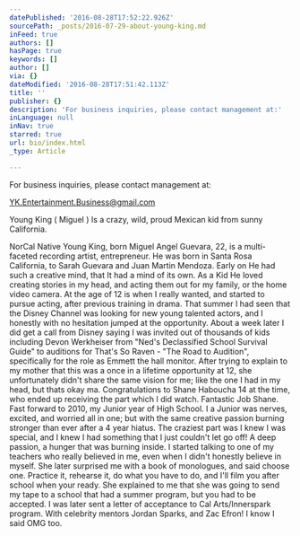```yaml
---
datePublished: '2016-08-28T17:52:22.926Z'
sourcePath: _posts/2016-07-29-about-young-king.md
inFeed: true
authors: []
hasPage: true
keywords: []
author: []
via: {}
dateModified: '2016-08-28T17:51:42.113Z'
title: ''
publisher: {}
description: 'For business inquiries, please contact management at:'
inLanguage: null
inNav: true
starred: true
url: bio/index.html
_type: Article

---
```

For business inquiries, please contact management at:

YK.Entertainment.Business@gmail.com

Young King ( Miguel ) Is a crazy, wild, proud Mexican kid from sunny California.

NorCal Native Young King, born Miguel Angel Guevara, 22, is a multi-faceted recording artist, entrepreneur. He was born in Santa Rosa California, to Sarah Guevara and Juan Martin Mendoza. Early on He had such a creative mind, that It had a mind of its own. As a Kid He loved creating stories in my head, and acting them out for my family, or the home video camera. At the age of 12 is when I really wanted, and started to pursue acting, after previous training in drama. That summer I had seen that the Disney Channel was looking for new young talented actors, and I honestly with no hesitation jumped at the opportunity. About a week later I did get a call from Disney saying I was invited out of thousands of kids including Devon Werkheiser from "Ned's Declassified School Survival Guide" to auditions for That's So Raven - "The Road to Audition", specifically for the role as Emmett the hall monitor. After trying to explain to my mother that this was a once in a lifetime opportunity at 12, she unfortunately didn't share the same vision for me; like the one I had in my head, but thats okay ma. Congratulations to Shane Haboucha 14 at the time, who ended up receiving the part which I did watch. Fantastic Job Shane. Fast forward to 2010, my Junior year of High School. I a Junior was nerves, excited, and worried all in one; but with the same creative passion burning stronger than ever after a 4 year hiatus. The craziest part was I knew I was special, and I knew I had something that I just couldn't let go off! A deep passion, a hunger that was burning inside. I started talking to one of my teachers who really believed in me, even when I didn't honestly believe in myself. She later surprised me with a book of monologues, and said choose one. Practice it, rehearse it, do what you have to do, and I'll film you after school when your ready. She explained to me that she was going to send my tape to a school that had a summer program, but you had to be accepted. I was later sent a letter of acceptance to Cal Arts/Innerspark program. With celebrity mentors Jordan Sparks, and Zac Efron! I know I said OMG too.